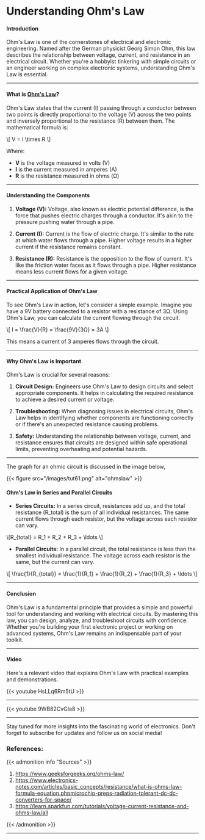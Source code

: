 # Understanding Ohm's Law


#### Introduction

Ohm's Law is one of the cornerstones of electrical and electronic engineering. Named after the German physicist Georg Simon Ohm, this law describes the relationship between voltage, current, and resistance in an electrical circuit. Whether you're a hobbyist tinkering with simple circuits or an engineer working on complex electronic systems, understanding Ohm's Law is essential.

---

#### What is [Ohm's Law](https://www.geeksforgeeks.org/ohms-law/)?

Ohm's Law states that the current (I) passing through a conductor between two points is directly proportional to the voltage (V) across the two points and inversely proportional to the resistance (R) between them. The mathematical formula is:

\\[ V = I \times R \\]

Where:
- **V** is the voltage measured in volts (V)
- **I** is the current measured in amperes (A)
- **R** is the resistance measured in ohms (Ω)

---

#### Understanding the Components

1. **Voltage (V):**
   Voltage, also known as electric potential difference, is the force that pushes electric charges through a conductor. It's akin to the pressure pushing water through a pipe.

2. **Current (I):**
   Current is the flow of electric charge. It's similar to the rate at which water flows through a pipe. Higher voltage results in a higher current if the resistance remains constant.

3. **Resistance (R):**
   Resistance is the opposition to the flow of current. It's like the friction water faces as it flows through a pipe. Higher resistance means less current flows for a given voltage.

---

#### Practical Application of Ohm's Law

To see Ohm's Law in action, let's consider a simple example. Imagine you have a 9V battery connected to a resistor with a resistance of 3Ω. Using Ohm's Law, you can calculate the current flowing through the circuit.


\\[ I = \frac{V}{R} = \frac{9V}{3Ω} = 3A \\]

This means a current of 3 amperes flows through the circuit.

---

#### Why Ohm's Law is Important

Ohm's Law is crucial for several reasons:

1. **Circuit Design:**
   Engineers use Ohm's Law to design circuits and select appropriate components. It helps in calculating the required resistance to achieve a desired current or voltage.

2. **Troubleshooting:**
   When diagnosing issues in electrical circuits, Ohm's Law helps in identifying whether components are functioning correctly or if there's an unexpected resistance causing problems.

3. **Safety:**
   Understanding the relationship between voltage, current, and resistance ensures that circuits are designed within safe operational limits, preventing overheating and potential hazards.

---

The graph for an ohmic circuit is discussed in the image below,

{{< figure src="/images/tut61.png" alt="ohmslaw" >}}

#### Ohm's Law in Series and Parallel Circuits

- **Series Circuits:**
  In a series circuit, resistances add up, and the total resistance (R_total) is the sum of all individual resistances. The same current flows through each resistor, but the voltage across each resistor can vary.

\\[R_{total} = R_1 + R_2 + R_3 + \ldots \\]

- **Parallel Circuits:**
  In a parallel circuit, the total resistance is less than the smallest individual resistance. The voltage across each resistor is the same, but the current can vary.

\\[ \frac{1}{R_{total}} = \frac{1}{R_1} + \frac{1}{R_2} + \frac{1}{R_3} + \ldots \\]

---

#### Conclusion

Ohm's Law is a fundamental principle that provides a simple and powerful tool for understanding and working with electrical circuits. By mastering this law, you can design, analyze, and troubleshoot circuits with confidence. Whether you're building your first electronic project or working on advanced systems, Ohm's Law remains an indispensable part of your toolkit.

---

#### Video
Here's a relevant video that explains Ohm's Law with practical examples and demonstrations.

{{< youtube HsLLq6Rm5tU >}}

<hr>

{{< youtube 9WB82CvGIa8 >}}

---

Stay tuned for more insights into the fascinating world of electronics. Don't forget to subscribe for updates and follow us on social media!

### **References:**
{{< admonition info "Sources" >}}
1. https://www.geeksforgeeks.org/ohms-law/
2. https://www.electronics-notes.com/articles/basic_concepts/resistance/what-is-ohms-law-formula-equation.phpmicrochip-preps-radiation-tolerant-dc-dc-converters-for-space/
3. https://learn.sparkfun.com/tutorials/voltage-current-resistance-and-ohms-law/all

{{< /admonition >}}


---

